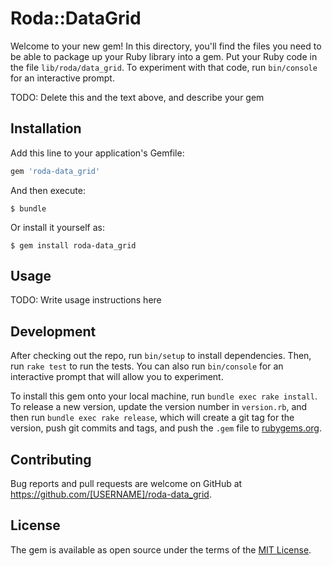 # Roda::DataGrid

Welcome to your new gem! In this directory, you'll find the files you need to be able to package up your Ruby library into a gem. Put your Ruby code in the file `lib/roda/data_grid`. To experiment with that code, run `bin/console` for an interactive prompt.

TODO: Delete this and the text above, and describe your gem

## Installation

Add this line to your application's Gemfile:

```ruby
gem 'roda-data_grid'
```

And then execute:

    $ bundle

Or install it yourself as:

    $ gem install roda-data_grid

## Usage

TODO: Write usage instructions here

## Development

After checking out the repo, run `bin/setup` to install dependencies. Then, run `rake test` to run the tests. You can also run `bin/console` for an interactive prompt that will allow you to experiment.

To install this gem onto your local machine, run `bundle exec rake install`. To release a new version, update the version number in `version.rb`, and then run `bundle exec rake release`, which will create a git tag for the version, push git commits and tags, and push the `.gem` file to [rubygems.org](https://rubygems.org).

## Contributing

Bug reports and pull requests are welcome on GitHub at https://github.com/[USERNAME]/roda-data_grid.


## License

The gem is available as open source under the terms of the [MIT License](http://opensource.org/licenses/MIT).

